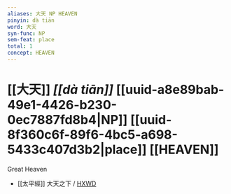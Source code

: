 ```yaml
---
aliases: 大天 NP HEAVEN
pinyin: dà tiān
word: 大天
syn-func: NP
sem-feat: place
total: 1
concept: HEAVEN 
---
```

# [[大天]] *[[dà tiān]]*  [[uuid-a8e89bab-49e1-4426-b230-0ec7887fd8b4|NP]] [[uuid-8f360c6f-89f6-4bc5-a698-5433c407d3b2|place]] [[HEAVEN]]
Great Heaven
 - [[太平經]] 大天之下 / [HXWD](https://hxwd.org/textview.html?location=KR5e0001_tls_009-13a.2)